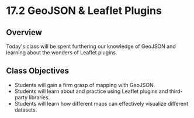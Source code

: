 # 17.2 GeoJSON & Leaflet Plugins

## Overview

Today's class will be spent furthering our knowledge of GeoJSON and learning about the wonders of Leaflet plugins.

## Class Objectives

- Students will gain a firm grasp of mapping with GeoJSON.
- Students will learn about and practice using Leaflet plugins and third-party libraries.
- Students will learn how different maps can effectively visualize different datasets.
